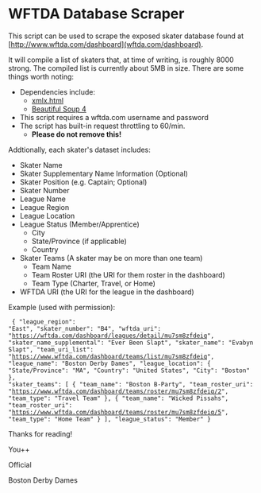 WFTDA Database Scraper
======================

This script can be used to scrape the exposed skater database
found at [http://www.wftda.com/dashboard](wftda.com/dashboard).

It will compile a list of skaters that, at time of writing,
is roughly 8000 strong. The compiled list is currently about
5MB in size. There are some things worth noting:

  * Dependencies include:
    * [xmlx.html](lxml.de/lxmlhtml.html)
    * [Beautiful Soup 4](http://www.crummy.com/software/BeautifulSoup/)
  * This script requires a wftda.com username and password
  * The script has built-in request throttling to 60/min.
    * **Please do not remove this!**

Addtionally, each skater's dataset includes:

  * Skater Name
  * Skater Supplementary Name Information (Optional)
  * Skater Position (e.g. Captain; Optional)
  * Skater Number
  * League Name
  * League Region
  * League Location
  * League Status (Member/Apprentice)
    * City
    * State/Province (if applicable)
    * Country
  * Skater Teams (A skater may be on more than one team)
    * Team Name
    * Team Roster URI (the URI for them roster in the dashboard)
    * Team Type (Charter, Travel, or Home)
  * WFTDA URI (the URI for the league in the dashboard)

Example (used with permission):
    <pre><code>
    {
        "league_region": "East",
        "skater_number": "B4",
        "wftda_uri": "https://wftda.com/dashboard/leagues/detail/mu7sm8zfdeiq",
        "skater_name_supplemental": "Ever Been Slapt",
        "skater_name": "Evabyn Slapt",
        "team_uri_list": "https://www.wftda.com/dashboard/teams/list/mu7sm8zfdeiq",
        "league_name": "Boston Derby Dames",
        "league_location": {
            "State/Province": "MA",
            "Country": "United States",
            "City": "Boston"
        },
        "skater_teams": [
            {
                "team_name": "Boston B-Party",
                "team_roster_uri": "https://www.wftda.com/dashboard/teams/roster/mu7sm8zfdeiq/2",
                "team_type": "Travel Team"
            },
            {
                "team_name": "Wicked Pissahs",
                "team_roster_uri": "https://www.wftda.com/dashboard/teams/roster/mu7sm8zfdeiq/5",
                "team_type": "Home Team"
            }
        ],
        "league_status": "Member"
    }
    </code></pre>

Thanks for reading!

You++

Official

Boston Derby Dames
